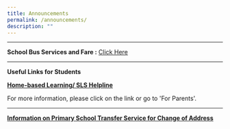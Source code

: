 ```yaml
---
title: Announcements
permalink: /announcements/
description: ""
---
```

<!--### Announcements-->
<!--* * *-->
* * *
**School Bus Services and Fare :** [Click Here](/information/school-bus-service/sbof/)
* * *
**Useful Links for Students**

**[Home-based Learning/ SLS Helpline](https://staging.d3975mj8dcgb9n.amplifyapp.com/for-parents/hbl/)**

For more information, please click on the link or go to 'For Parents'.

* * *
**[Information on Primary School Transfer Service for Change of Address](https://staging.d3975mj8dcgb9n.amplifyapp.com/for-parents/forms/)**